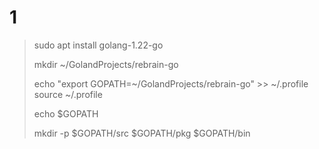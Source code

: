 # 1

>  sudo apt install golang-1.22-go
> 
>  mkdir ~/GolandProjects/rebrain-go
> 
>  echo "export GOPATH=~/GolandProjects/rebrain-go" >> ~/.profile
>  source ~/.profile
> 
>  echo $GOPATH
> 
>  mkdir -p $GOPATH/src $GOPATH/pkg $GOPATH/bin
> 
> 